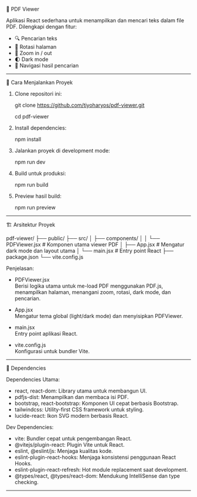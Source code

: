 
📄 PDF Viewer

Aplikasi React sederhana untuk menampilkan dan mencari teks dalam file PDF. Dilengkapi dengan fitur:

- 🔍 Pencarian teks
- 🔁 Rotasi halaman
- 🔎 Zoom in / out
- 🌓 Dark mode
- 🎯 Navigasi hasil pencarian

--------------------------------------------------

🚀 Cara Menjalankan Proyek

1. Clone repositori ini:

   git clone <https://github.com/tiyoharyos/pdf-viewer.git>
   
   cd pdf-viewer

2. Install dependencies:

   npm install

3. Jalankan proyek di development mode:

   npm run dev

4. Build untuk produksi:

   npm run build

5. Preview hasil build:

   npm run preview

--------------------------------------------------

🏗️ Arsitektur Proyek

pdf-viewer/
├── public/
├── src/
│   ├── components/
│   │   └── PDFViewer.jsx      # Komponen utama viewer PDF
│   ├── App.jsx                # Mengatur dark mode dan layout utama
│   └── main.jsx               # Entry point React
├── package.json
└── vite.config.js

Penjelasan:

- PDFViewer.jsx  
  Berisi logika utama untuk me-load PDF menggunakan PDF.js, menampilkan halaman, menangani zoom, rotasi, dark mode, dan pencarian.

- App.jsx  
  Mengatur tema global (light/dark mode) dan menyisipkan PDFViewer.

- main.jsx  
  Entry point aplikasi React.

- vite.config.js  
  Konfigurasi untuk bundler Vite.

--------------------------------------------------

🧩 Dependencies

Dependencies Utama:

- react, react-dom: Library utama untuk membangun UI.
- pdfjs-dist: Menampilkan dan membaca isi PDF.
- bootstrap, react-bootstrap: Komponen UI cepat berbasis Bootstrap.
- tailwindcss: Utility-first CSS framework untuk styling.
- lucide-react: Ikon SVG modern berbasis React.

Dev Dependencies:

- vite: Bundler cepat untuk pengembangan React.
- @vitejs/plugin-react: Plugin Vite untuk React.
- eslint, @eslint/js: Menjaga kualitas kode.
- eslint-plugin-react-hooks: Menjaga konsistensi penggunaan React Hooks.
- eslint-plugin-react-refresh: Hot module replacement saat development.
- @types/react, @types/react-dom: Mendukung IntelliSense dan type checking.

--------------------------------------------------


